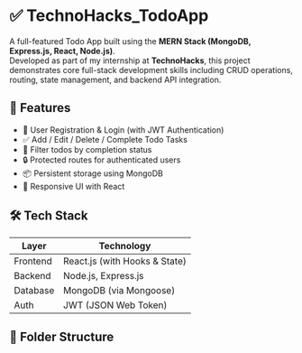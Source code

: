 # ✅ TechnoHacks_TodoApp

A full-featured Todo App built using the **MERN Stack (MongoDB, Express.js, React, Node.js)**.  
Developed as part of my internship at **TechnoHacks**, this project demonstrates core full-stack development skills including CRUD operations, routing, state management, and backend API integration.

## 🚀 Features

- 🧾 User Registration & Login (with JWT Authentication)
- ✅ Add / Edit / Delete / Complete Todo Tasks
- 📅 Filter todos by completion status
- 🔒 Protected routes for authenticated users
- 📦 Persistent storage using MongoDB
- 🎨 Responsive UI with React

## 🛠️ Tech Stack

| Layer      | Technology         |
|------------|--------------------|
| Frontend   | React.js (with Hooks & State) |
| Backend    | Node.js, Express.js |
| Database   | MongoDB (via Mongoose) |
| Auth       | JWT (JSON Web Token) |

## 📁 Folder Structure

